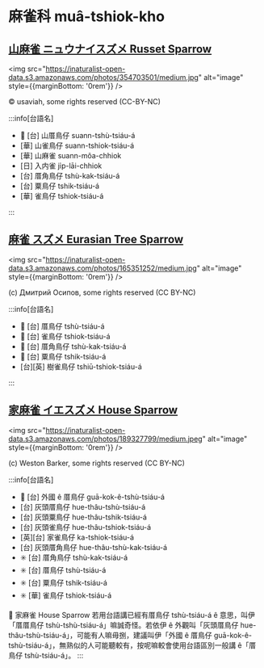# 麻雀科 muâ-tshiok-kho

## [山麻雀 ニュウナイスズメ Russet Sparrow](https://ebird.org/species/russpa2)

<img src="https://inaturalist-open-data.s3.amazonaws.com/photos/354703501/medium.jpg" alt="image" style={{marginBottom: '0rem'}} />

<p className="image-caption">
© usaviah, some rights reserved (CC-BY-NC)
</p>

:::info[台語名]

- 🎯 [台] 山厝鳥仔 suann-tshù-tsiáu-á
- [華] 山雀鳥仔 suann-tshiok-tsiáu-á
- [華] 山麻雀 suann-môa-chhiok
- [日] 入内雀 ji̍p-lāi-chhiok
- [台] 厝角鳥仔 tshù-kak-tsiáu-á
- [台] 粟鳥仔 tshik-tsiáu-á
- [華] 雀鳥仔 tshiok-tsiáu-á

:::

## [麻雀 スズメ Eurasian Tree Sparrow](https://ebird.org/species/eutspa)

<img src="https://inaturalist-open-data.s3.amazonaws.com/photos/165351252/medium.jpg" alt="image" style={{marginBottom: '0rem'}} />

<p className="image-caption">
(c) Дмитрий Осипов, some rights reserved (CC BY-NC)
</p>

:::info[台語名]

- 🎯 [台] 厝鳥仔 tshù-tsiáu-á
- 🎯 [台] 雀鳥仔 tshiok-tsiáu-á
- 🎯 [台] 厝角鳥仔 tshù-kak-tsiáu-á
- 🎯 [台] 粟鳥仔 tshik-tsiáu-á
- [台][英] 樹雀鳥仔 tshiū-tshiok-tsiáu-á

:::

## [家麻雀 イエスズメ House Sparrow](https://ebird.org/species/houspa)

<img src="https://inaturalist-open-data.s3.amazonaws.com/photos/189327799/medium.jpeg" alt="image" style={{marginBottom: '0rem'}} />

<p className="image-caption">
(c) Weston Barker, some rights reserved (CC BY-NC)
</p>

:::info[台語名]

- 🎯 [台] 外國 ê 厝鳥仔 guā-kok-ê-tshù-tsiáu-á
- [台] 灰頭厝鳥仔 hue-thâu-tshù-tsiáu-á
- [台] 灰頭粟鳥仔 hue-thâu-tshik-tsiáu-á
- [台] 灰頭雀鳥仔 hue-thâu-tshiok-tsiáu-á
- [英][台] 家雀鳥仔 ka-tshiok-tsiáu-á
- [台] 灰頭厝角鳥仔 hue-thâu-tshù-kak-tsiáu-á
- ✳️ [台] 厝角鳥仔 tshù-kak-tsiáu-á
- ✳️ [台] 厝鳥仔 tshù-tsiáu-á
- ✳️ [台] 粟鳥仔 tshik-tsiáu-á
- ✳️ [華] 雀鳥仔 tshiok-tsiáu-á

📍 家麻雀 House Sparrow 若用台語講已經有厝鳥仔 tshù-tsiáu-á ê 意思，叫伊「厝厝鳥仔 tshù-tshù-tsiáu-á」嘛誠奇怪。若依伊 ê 外觀叫「灰頭厝鳥仔 hue-thâu-tshù-tsiáu-á」，可能有人嘛毋捌，建議叫伊「外國 ê 厝鳥仔 guā-kok-ê-tshù-tsiáu-á」，無熟似的人可能聽較有，按呢嘛較會使用台語區別一般講 ê「厝鳥仔 tshù-tsiáu-á」。
:::
